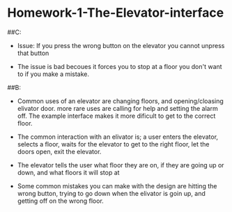 # Homework-1-The-Elevator-interface

##C:


- Issue: If you press the wrong button on the elevator you cannot unpress that button

- The issue is bad becoues it forces you to stop at a floor you don't want to if you make a mistake.

##B:

- Common uses of an elevator are changing floors, and opening/cloasing elivator door. more rare uses are calling for help and setting the alarm off.
The example interface makes it more dificult to get to the correct floor.

- The common interaction with an elivator is; a user enters the elevator, selects a floor, waits for the elevator to get to the right
floor, let the doors open, exit the elevator.

- The elevator tells the user what floor they are on, if they are going up or down, and what floors it will stop at

- Some common mistakes you can make with the design are hitting the wrong button, trying to go down when the elivator is goin up, and getting off on 
the wrong floor.



